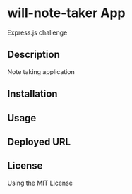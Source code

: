 # will-note-taker App
Express.js challenge 

## Description 
Note taking application 

## Installation

## Usage

## Deployed URL

## License 
Using the MIT License